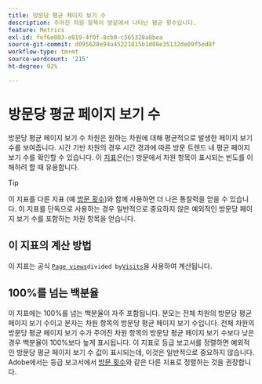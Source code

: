 ```yaml
---
title: 방문당 평균 페이지 보기 수
description: 주어진 차원 항목이 방문에서 나타난 평균 횟수입니다.
feature: Metrics
exl-id: fef6e803-e819-4f0f-8cb0-c565328a8bea
source-git-commit: d095628e94a45221815b1d08e35132de09f5ed8f
workflow-type: tm+mt
source-wordcount: '215'
ht-degree: 92%

---
```


# 방문당 평균 페이지 보기 수

방문당 평균 페이지 보기 수 차원은 원하는 차원에 대해 평균적으로 발생한 페이지 보기 수를 보여줍니다. 시간 기반 차원의 경우 시간 경과에 따른 방문 트렌드 내 평균 페이지 보기 수를 확인할 수 있습니다. 이 [지표](overview.md)은(는) 방문에서 차원 항목이 표시되는 빈도를 이해하려 할 때 유용합니다.

>[!TIP]
>
>이 지표를 다른 지표 (예 [방문 횟수](visits.md))와 함께 사용하면 더 나은 통찰력을 얻을 수 있습니다. 이 지표를 단독으로 사용하는 경우 일반적으로 중요하지 않은 예외적인 방문당 페이지 보기 수를 포함하는 차원 항목을 얻습니다.

## 이 지표의 계산 방법

이 지표는 공식 [`Page views`](page-views.md)` divided by `[`Visits`](visits.md)을 사용하여 계산됩니다.

## 100%를 넘는 백분율

이 지표에는 100%를 넘는 백분율이 자주 포함됩니다. 분모는 전체 차원의 방문당 평균 페이지 보기 수이고 분자는 차원 항목의 방문당 평균 페이지 보기 수입니다. 전체 차원의 방문당 평균 페이지 보기 수가 주어진 차원 항목의 방문당 평균 페이지 보기 수보다 낮은 경우 백분율이 100%보다 높게 표시됩니다. 이 지표로 등급 보고서를 정렬하면 예외적인 방문당 평균 페이지 보기 수 값이 표시되는데, 이것은 일반적으로 중요하지 않습니다. Adobe에서는 등급 보고서에서 [방문 횟수](visits.md)와 같은 다른 지표로 정렬하는 것을 권장합니다.
